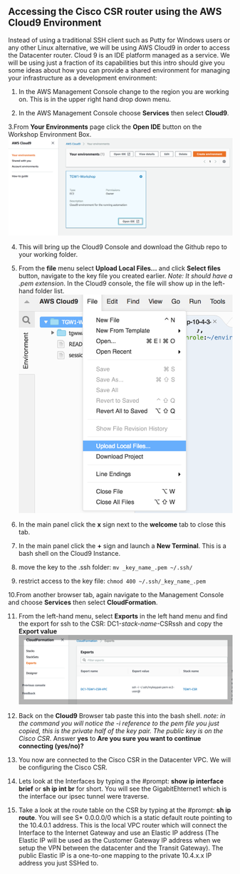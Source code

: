 ## Accessing the Cisco CSR router using the AWS Cloud9 Environment

Instead of using a traditional SSH client such as Putty for Windows users or any other Linux alternative, we will be using AWS Cloud9 in order to access the Datacenter router. Cloud 9 is an IDE platform managed as a service. We will be using just a fraction of its capabilities but this intro should give you some ideas about how you can provide a shared environment for managing your infrastructure as a development environment:

1. In the AWS Management Console change to the region you are working on. This is in the upper right hand drop down menu.

2. In the AWS Management Console choose **Services** then select **Cloud9**.

3.From **Your Environments** page click the **Open IDE** button on the Workshop Environment Box.
![Cloud 9 Environments](/images/cloud9-environments.png)

4. This will bring up the Cloud9 Console and download the Github repo to your working folder.

5. From the **file** menu select **Upload Local Files...** and click **Select files** button, navigate to the key file you created earlier. _Note: It should have a .pem extension_. In the Cloud9 console, the file will show up in the left-hand folder list.
   ![Upload file to Cloud9](/images/cloud9-uploadfile.png)

6. In the main panel click the **x** sign next to the **welcome** tab to close this tab.

7. In the main panel click the **+** sign and launch a **New Terminal**. This is a bash shell on the Cloud9 Instance.

8. move the key to the .ssh folder: `mv _key_name_.pem ~/.ssh/`

9. restrict access to the key file: `chmod 400 ~/.ssh/_key_name_.pem`

10.From another browser tab, again navigate to the Management Console and choose **Services** then select **CloudFormation**.

11. From the left-hand menu, select **Exports** in the left hand menu and find the export for ssh to the CSR: DC1-_stack-name_-CSRssh and copy the **Export value**
   ![ssh key and ssh to CSR](/images/cloudformation-csrssh.png)

12. Back on the **Cloud9** Browser tab paste this into the bash shell. _note: in the command you will notice the -i reference to the pem file you just copied, this is the private half of the key pair. The public key is on the Cisco CSR_. Answer **yes** to **Are you sure you want to continue connecting (yes/no)?**

13. You now are connected to the Cisco CSR in the Datacenter VPC. We will be configuring the Cisco CSR.

14. Lets look at the Interfaces by typing a the #prompt: **show ip interface brief** or **sh ip int br** for short. You will see the GigabitEhternet1 which is the interface our ipsec tunnel were traverse.

15. Take a look at the route table on the CSR by typing at the #prompt: **sh ip route**. You will see S\* 0.0.0.0/0 which is a static default route pointing to the 10.4.0.1 address. This is the local VPC router which will connect the Interface to the Internet Gateway and use an Elastic IP address (The Elastic IP will be used as the Customer Gateway IP address when we setup the VPN between the datacenter and the Transit Gateway). The public Elastic IP is a one-to-one mapping to the private 10.4.x.x IP address you just SSHed to.

